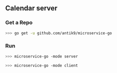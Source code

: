 ## Calendar server

### Get a Repo
```bash
>>> go get -u github.com/antik9/microservice-go
```

### Run

```bash
>>> microservice-go -mode server

>>> microservice-go -mode client
```
